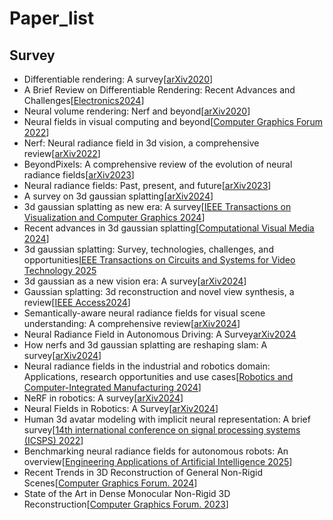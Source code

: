 # Paper_list

## Survey
+ Differentiable rendering: A survey[[arXiv2020](https://arxiv.org/abs/2006.12057)]
+ A Brief Review on Differentiable Rendering: Recent Advances and Challenges[[Electronics2024](https://www.mdpi.com/2079-9292/13/17/3546)]
+ Neural volume rendering: Nerf and beyond[[arXiv2020](https://arxiv.org/abs/2101.05204)]
+ Neural fields in visual computing and beyond[[Computer Graphics Forum 2022](https://onlinelibrary.wiley.com/doi/abs/10.1111/cgf.14505)]
+ Nerf: Neural radiance field in 3d vision, a comprehensive review[[arXiv2022](https://arxiv.org/abs/2210.00379)]
+ BeyondPixels: A comprehensive review of the evolution of neural radiance fields[[arXiv2023](https://ui.adsabs.harvard.edu/abs/2023arXiv230603000S/abstract)]
+ Neural radiance fields: Past, present, and future[[arXiv2023](https://arxiv.org/abs/2304.10050)]
+ A survey on 3d gaussian splatting[[arXiv2024](https://arxiv.org/abs/2401.03890)]
+ 3d gaussian splatting as new era: A survey[[IEEE Transactions on Visualization and Computer Graphics 2024](https://ieeexplore.ieee.org/abstract/document/10521791/?casa_token=0QyGxTRXcuoAAAAA:lcs7VXV5u9xntc4wQtFBjAejlh5aAHHDboeQDN1aQu-SPdVgZRMB1341gfWlt7iKSB7N2Eg2moE)]
+ Recent advances in 3d gaussian splatting[[Computational Visual Media 2024](https://link.springer.com/article/10.1007/s41095-024-0436-y)]
+ 3d gaussian splatting: Survey, technologies, challenges, and opportunities[IEEE Transactions on Circuits and Systems for Video Technology 2025](https://ieeexplore.ieee.org/abstract/document/10870258/?casa_token=sf77HC5Y85sAAAAA:2ukklYMHulxMaKfBV-AH9I0ZpOrnj8tcGv3cAZGp_5d5H7dWAw7yjjIy4RT1Ln5vG5Q0gr7e168)
+ 3d gaussian as a new vision era: A survey[[arXiv2024](https://ui.adsabs.harvard.edu/abs/2024arXiv240207181F/abstract)]
+ Gaussian splatting: 3d reconstruction and novel view synthesis, a review[[IEEE Access2024](https://ieeexplore.ieee.org/abstract/document/10545567/)]
+ Semantically-aware neural radiance fields for visual scene understanding: A comprehensive review[[arXiv2024](https://arxiv.org/abs/2402.11141)]
+ Neural Radiance Field in Autonomous Driving: A Survey[arXiv2024](https://arxiv.org/abs/2404.13816)
+ How nerfs and 3d gaussian splatting are reshaping slam: A survey[[arXiv2024](https://fabiotosi92.github.io/files/survey-slam.pdf)]
+ Neural radiance fields in the industrial and robotics domain: Applications, research opportunities and use cases[[Robotics and Computer-Integrated Manufacturing 2024](https://www.sciencedirect.com/science/article/pii/S0736584524000978?casa_token=IbEL6IFsBrcAAAAA:N1ijHI5IXgjmtYh0WVADDM4OBXoHsdAMhef9VZohHdghCTMo-8QBBfCvPgbASBFib8yr_ywZRg)]
+ NeRF in robotics: A survey[[arXiv2024](https://arxiv.org/abs/2405.01333)]
+ Neural Fields in Robotics: A Survey[[arXiv2024](https://arxiv.org/abs/2410.20220)]
+ Human 3d avatar modeling with implicit neural representation: A brief survey[[14th international conference on signal processing systems (ICSPS) 2022](https://ieeexplore.ieee.org/abstract/document/10218567/?casa_token=eqD5GGUIgHcAAAAA:kqCuDuxbKgYy5Ndn6Qu2ORYScL62HXkLSNAhcLNyOXZCNwQykukvkhk1mhgoaCos4H_gTrZGG0aJGA)]
+ Benchmarking neural radiance fields for autonomous robots: An overview[[Engineering Applications of Artificial Intelligence 2025](https://www.sciencedirect.com/science/article/pii/S0952197624018438?casa_token=lUGEAcODULoAAAAA:RoeYzcwQpI4VUAsp6zAnrwWX7ipHVRyi3V1JsCl9JaKDAHQZdAiATK8sxLBzmtPLlVhyC57awT4)]
+ Recent Trends in 3D Reconstruction of General Non-Rigid Scenes[[Computer Graphics Forum. 2024](https://onlinelibrary.wiley.com/doi/abs/10.1111/cgf.15062)]
+ State of the Art in Dense Monocular Non-Rigid 3D Reconstruction[[Computer Graphics Forum. 2023](https://onlinelibrary.wiley.com/doi/abs/10.1111/cgf.14774)]